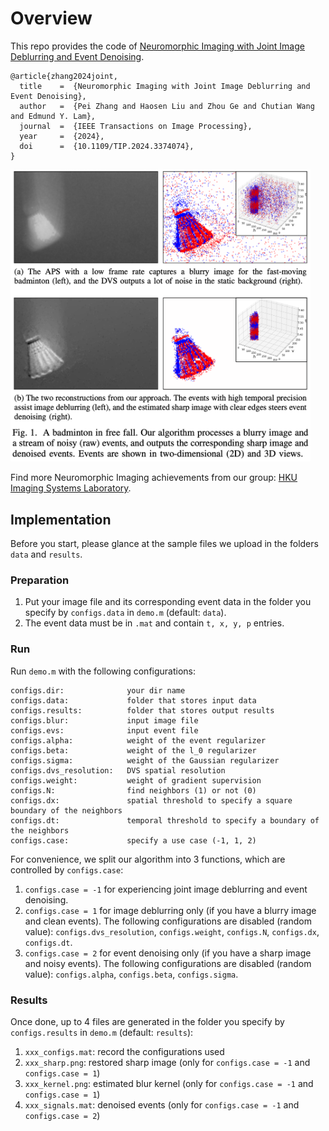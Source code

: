 # Overview
This repo provides the code of [Neuromorphic Imaging with Joint Image Deblurring and Event Denoising](https://doi.org/10.1109/TIP.2024.3374074).
```
@article{zhang2024joint,
  title    =  {Neuromorphic Imaging with Joint Image Deblurring and Event Denoising},
  author   =  {Pei Zhang and Haosen Liu and Zhou Ge and Chutian Wang and Edmund Y. Lam},
  journal  =  {IEEE Transactions on Image Processing},
  year     =  {2024},
  doi      =  {10.1109/TIP.2024.3374074},
}
```
<img src="./imgs/demo.png" width="480">

Find more Neuromorphic Imaging achievements from our group: [HKU Imaging Systems Laboratory](https://www.eee.hku.hk/~elam/research/pub-uf.html).
## Implementation
Before you start, please glance at the sample files we upload in the folders `data` and `results`.
### Preparation
1. Put your image file and its corresponding event data in the folder you specify by `configs.data` in `demo.m` (default: `data`).
2. The event data must be in `.mat` and contain `t, x, y, p` entries.

### Run
Run `demo.m` with the following configurations:
```
configs.dir:              your dir name
configs.data:             folder that stores input data
configs.results:          folder that stores output results
configs.blur:             input image file
configs.evs:              input event file
configs.alpha:            weight of the event regularizer
configs.beta:             weight of the l_0 regularizer
configs.sigma:            weight of the Gaussian regularizer
configs.dvs_resolution:   DVS spatial resolution
configs.weight:           weight of gradient supervision
configs.N:                find neighbors (1) or not (0)
configs.dx:               spatial threshold to specify a square boundary of the neighbors
configs.dt:               temporal threshold to specify a boundary of the neighbors
configs.case:             specify a use case (-1, 1, 2)
```
For convenience, we split our algorithm into 3 functions, which are controlled by `configs.case`:
1. `configs.case = -1` for experiencing joint image deblurring and event denoising.
2. `configs.case = 1` for image deblurring only (if you have a blurry image and clean events). The following configurations are disabled (random value): `configs.dvs_resolution`, `configs.weight`, `configs.N`, `configs.dx`, `configs.dt`.
3. `configs.case = 2` for event denoising only (if you have a sharp image and noisy events). The following configurations are disabled (random value): `configs.alpha`, `configs.beta`, `configs.sigma`.

### Results
Once done, up to 4 files are generated in the folder you specify by `configs.results` in `demo.m` (default: `results`):
1. `xxx_configs.mat`:      record the configurations used
2. `xxx_sharp.png`:        restored sharp image (only for `configs.case = -1` and `configs.case = 1`)
3. `xxx_kernel.png`:       estimated blur kernel (only for `configs.case = -1` and `configs.case = 1`)
4. `xxx_signals.mat`:      denoised events (only for `configs.case = -1` and `configs.case = 2`)
